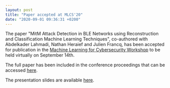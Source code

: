 ```yaml
---
layout: post
title: "Paper accepted at MLCS'20"
date: "2020-09-01 09:36:31 +0200"
---
```


The paper "MitM Attack Detection in BLE Networks using Reconstruction and Classification Machine Learning Techniques", co-authored with Abdelkader Lahmadi, Nathan Heraief and Julien Francq, has been accepted for publication in the [Machine Learning for Cybersecurity Workshop](http://mlcs.lasige.di.fc.ul.pt/) to be held virtually on September 14th.

The full paper has been included in the conference proceedings that can be accessed [here](/public/ml-ble-mlcs2020-CR.pdf).

The presentation slides are available [here](/public/slides_ML-BLE.pdf).
